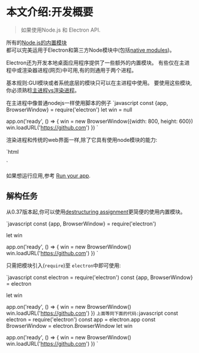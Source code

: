 # 本文介绍:开发概要
> 如果使用Node.js 和 Electron API.

所有的[Node.js的内置模块](https://nodejs.org/api/)          
都可以完美运用于Electron和第三方Node模块中(包括[native modules](../tutorial/using-node-node-modules.md))。

Electron还为开发本地桌面应用程序提供了一些额外的内置模块。
有些仅在主进程中或渲染器进程(网页)中可用,有的则通用于两个进程。

基本规则:GUI模块或者系统底层的模块只可以在主进程中使用。
要使用这些模块,你必须熟稔[主进程vs渲染进程](../tutorial/quick-start.md#main-process)。           

在主进程中像普通nodejs一样使用脚本的例子
`javascript
const {app, BrowserWindow} = require('electron')
let win = null

app.on('ready', () => {
  win = new BrowserWindow({width: 800, height: 600})
  win.loadURL('https://github.com')
})
`

渲染进程和传统的web界面一样,除了它具有使用node模块的能力:

`html
<!DOCTYPE html>
<html>
<body>
<script>
  const {app} = require('electron').remote
  console.log(app.getVersion())
</script>
</body>
</html>
`

如果想运行应用,参考 [Run your app](../tutorial/quick-start.md#run-your-app).

## 解构任务
从0.37版本起,你可以使用[destructuring assignment][destructuring-assignment]更简便的使用内置模块。

`javascript
const {app, BrowserWindow} = require('electron')

let win

app.on('ready', () => {
  win = new BrowserWindow()
  win.loadURL('https://github.com')
})
`

只需把模块引入(`require`)至 `electron`中即可使用:

`javascript
const electron = require('electron')
const {app, BrowserWindow} = electron

let win

app.on('ready', () => {
  win = new BrowserWindow()
  win.loadURL('https://github.com')
})
`
上面等同下面的代码:
`javascript
const electron = require('electron')
const app = electron.app
const BrowserWindow = electron.BrowserWindow
let win

app.on('ready', () => {
  win = new BrowserWindow()
  win.loadURL('https://github.com')
})
`

[gui]: https://en.wikipedia.org/wiki/Graphical_user_interface
[destructuring-assignment]: https://developer.mozilla.org/en-US/docs/Web/JavaScript/Reference/Operators/Destructuring_assignment

